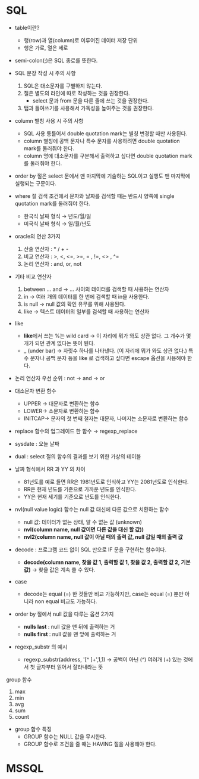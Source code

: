 # SQL
- table이란?
  - 행(row)과 열(column)로 이루어진 데이터 저장 단위
  - 행은 가로, 열은 세로
  
- semi-colon(;)은 SQL 종료를 뜻한다.

- SQL 문장 작성 시 주의 사항
  1. SQL은 대소문자를 구별하지 않는다.
  2. 절은 별도의 라인에 따로 작성하는 것을 권장한다.
     - select 문과 from 문을 다른 줄에 쓰는 것을 권장한다. 
  4. 탭과 들여쓰기를 사용해서 가독성을 높여주는 것을 권장한다.

- column 별칭 사용 시 주의 사항
  - SQL 사용 통틀어서 double quotation mark는 별칭 변경할 때만 사용된다.
  - column 별칭에 공백 문자나 특수 문자를 사용하려면 double quotation mark를 둘러줘야 한다.
  - column 명에 대소문자를 구분해서 출력하고 싶다면 double quotation mark를 둘러줘야 한다.
 
- order by 절은 select 문에서 맨 마지막에 기술하는 SQL이고 실행도 맨 마지막에 실행되는 구문이다.

- where 절 검색 조건에서 문자와 날짜를 검색할 때는 반드시 양쪽에 single quotation mark를 둘러줘야 한다.
  - 한국식 날짜 형식 → 년도/월/일
  - 미국식 날짜 형식 → 일/월/년도

- oracle의 연산 3가지 
  1. 산술 연산자 : * / + -
  2. 비교 연산자 : >, <, <=, >=, = , !=, <> , ^=
  3. 논리 연산자 : and, or, not
 
- 기타 비교 연산자
  1. between … and →  … 사이의 데이터를 검색할 때 사용하는 연산자
  2. in  → 여러 개의 데이터를 한 번에 검색할 때 in을 사용한다. 
  3. is null  → null 값의 확인 유무를 위해 사용된다.  
  4. like  → 텍스트 데이터의 일부를 검색할 때 사용하는 연산자

- like    
  - **like**에서 쓰는 %는 wild card → 이 자리에 뭐가 와도 상관 없다. 그 개수가 몇 개가 되던 관계 없다는 뜻이 된다.    
  - _ (under bar) -> 자릿수 하나를 나타낸다. (이 자리에 뭐가 와도 상관 없다.) 
특수 문자나 공백 문자 등을 like 로 검색하고 싶다면 escape 옵션을 사용해야 한다. 

- 논리 연산자 우선 순위 : not → and → or 

- 대소문자 변환 함수
  - UPPER → 대문자로 변환하는 함수
  - LOWER→ 소문자로 변환하는 함수
  - INITCAP→ 문자의 첫 번째 철자는 대문자, 나머지는 소문자로 변환하는 함수

- replace 함수의 업그레이드 한 함수 → regexp_replace
- sysdate : 오늘 날짜
- dual : select 절의 함수의 결과를 보기 위한 가상의 테이블
- 날짜 형식에서 RR 과 YY 의 차이
  - 81년도를 예로 들면 RR은 1981년도로 인식하고 YY는 2081년도로 인식한다.
  - RR은 현재 년도를 기준으로 가까운 년도를 인식한다.
  - YY은 현재 세기를 기준으로 년도를 인식한다.

- nvl(null value logic) 함수는 null 값 대신에 다른 값으로 치환하는 함수
  - null 값: 데이터가 없는 상태, 알 수 없는 값 (unknown)
  - **nvl(column name, null 값이면 다른 값을 대신 할 값))**
  - **nvl2(column name, null 값이 아닐 때의 출력 값, null 값일 때의 출력 값**

- decode : 프로그램 코드 없이 SQL 만으로 IF 문을 구현하는 함수이다.
  - **decode(column name, 찾을 값 1, 출력할 값 1, 찾을 값 2, 출력할 값 2, 기본 값)** → 찾을 값은 계속 쓸 수 있다.
- case
  - decode는 equal (=) 한 것들만 비교 가능하지만, case는 equal (=) 뿐만 아니라 non equal 비교도 가능하다.  
- order by 절에서 null 값을 다루는 옵션 2가지
  - **nulls last** : null 값을 맨 뒤에 출력하는 거
  - **nulls first** : null 값을 맨 앞에 출력하는 거

- regexp_substr 의 예시
  - regexp_substr(address, '[^ ]+',1,1) → 공백이 아닌 (^) 여러개 (+) 있는 것에서 첫 글자부터 읽어서 잘라내라는 뜻

group 함수 
1. max
2. min
3. avg
4. sum
5. count    

- group 함수 특징 
  - GROUP 함수는 NULL 값을 무시한다.
  - GROUP 함수로 조건을 줄 때는 HAVING 절을 사용해야 한다. 
# MSSQL 
